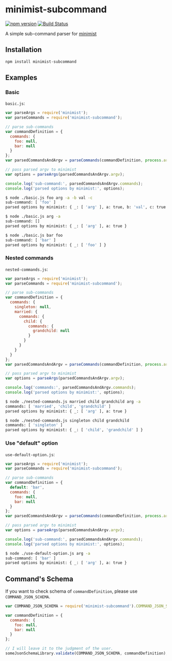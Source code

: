 # minimist-subcommand

[![npm version](https://badge.fury.io/js/minimist-subcommand.svg)](http://badge.fury.io/js/minimist-subcommand)
[![Build Status](https://travis-ci.org/kjirou/minimist-subcommand.svg?branch=master)](https://travis-ci.org/kjirou/minimist-subcommand)

A simple sub-command parser for [minimist](https://www.npmjs.com/package/minimist)


## Installation

```bash
npm install minimist-subcommand
```


## Examples

### Basic

`basic.js`:

```js
var parseArgs = require('minimist');
var parseCommands = require('minimist-subcommand');

// parse sub-commands
var commandDefinition = {
  commands: {
    foo: null,
    bar: null
  }
};
var parsedCommandsAndArgv = parseCommands(commandDefinition, process.argv.slice(2));

// pass parsed argv to minimist
var options = parseArgs(parsedCommandsAndArgv.argv);

console.log('sub-command:', parsedCommandsAndArgv.commands);
console.log('parsed options by minimist:', options);
```

```bash
$ node ./basic.js foo arg -a -b val -c
sub-command: [ 'foo' ]
parsed options by minimist: { _: [ 'arg' ], a: true, b: 'val', c: true }
```

```bash
$ node ./basic.js arg -a
sub-command: []
parsed options by minimist: { _: [ 'arg' ], a: true }
```

```bash
$ node ./basic.js bar foo
sub-command: [ 'bar' ]
parsed options by minimist: { _: [ 'foo' ] }
```

### Nested commands

`nested-commands.js`:

```js
var parseArgs = require('minimist');
var parseCommands = require('minimist-subcommand');

// parse sub-commands
var commandDefinition = {
  commands: {
    singleton: null,
    married: {
      commands: {
        child: {
          commands: {
            grandchild: null
          }
        }
      }
    }
  }
};
var parsedCommandsAndArgv = parseCommands(commandDefinition, process.argv.slice(2));

// pass parsed argv to minimist
var options = parseArgs(parsedCommandsAndArgv.argv);

console.log('commands:', parsedCommandsAndArgv.commands);
console.log('parsed options by minimist:', options);
```

```bash
$ node ./nested-commands.js married child grandchild arg -a
commands: [ 'married', 'child', 'grandchild' ]
parsed options by minimist: { _: [ 'arg' ], a: true }
```

```bash
$ node ./nested-commands.js singleton child grandchild
commands: [ 'singleton' ]
parsed options by minimist: { _: [ 'child', 'grandchild' ] }
```

### Use "default" option

`use-default-option.js`:

```js
var parseArgs = require('minimist');
var parseCommands = require('minimist-subcommand');

// parse sub-commands
var commandDefinition = {
  default: 'bar',
  commands: {
    foo: null,
    bar: null
  }
};
var parsedCommandsAndArgv = parseCommands(commandDefinition, process.argv.slice(2));

// pass parsed argv to minimist
var options = parseArgs(parsedCommandsAndArgv.argv);

console.log('sub-command:', parsedCommandsAndArgv.commands);
console.log('parsed options by minimist:', options);
```

```bash
$ node ./use-default-option.js arg -a
sub-command: [ 'bar' ]
parsed options by minimist: { _: [ 'arg' ], a: true }
```


## Command's Schema

If you want to check schema of `commandDefinition`, please use `COMMAND_JSON_SCHEMA`.

```js
var COMMAND_JSON_SCHEMA = require('minimist-subcommand').COMMAND_JSON_SCHEMA;

var commandDefinition = {
  commands: {
    foo: null,
    bar: null
  }
};

// I will leave it to the judgment of the user.
someJsonSchemaLibrary.validate(COMMAND_JSON_SCHEMA, commandDefinition);
```
